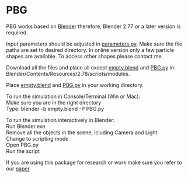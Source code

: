 # PBG
PBG works based on [Blender](https://www.blender.org/foundation)  therefore, Blender 2.77 or a later version is required.


Input parameters should be adjusted in [parameters.py](https://github.com/bpartopour/PBG/blob/master/parameters.py). 
Make sure the file paths are set to desired directory. 
In online version only a few particle shapes are available. To access other shapes please contact me. 

Download all the files and place all except [empty.blend](https://github.com/bpartopour/PBG/blob/master/empty.blend) and [PBG.py](https://github.com/bpartopour/PBG/blob/master/empty.blend) in:  
  Blender/Contents/Resources/2.78/scripts/modules.  
  
Place [empty.blend](https://github.com/bpartopour/PBG/blob/master/empty.blend) and [PBG.py](https://github.com/bpartopour/PBG/blob/master/empty.blend) in your working directory.   

To run the simulation in Console/Terminal (Win or Mac):   
  Make sure you are in the right directory  
  Type: blender -b empty.blend -P PBG.py   

To run the simulation interactively in Blender:  
  Run Blender.exe   
  Remove all the objects in the scene, icluding Camera and Light  
  Change to scripting mode  
  Open PBG.py   
  Run the script     
  
If you are using this package for research or work make sure you refer to our [paper](https://doi.org/10.1016/j.powtec.2017.09.009)
